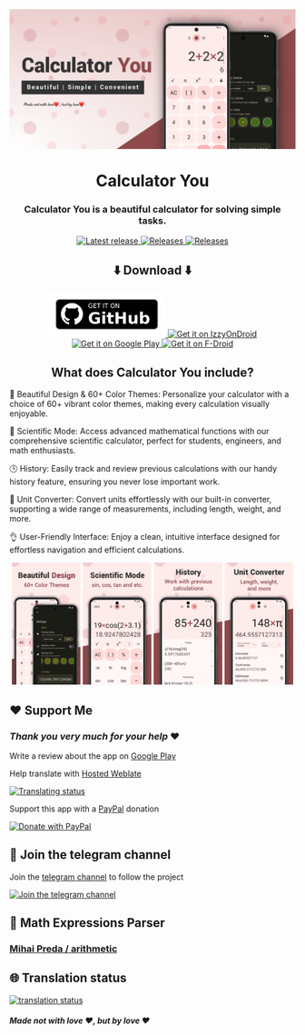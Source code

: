 <div align="center">

<img src="fastlane/metadata/android/en-US/images/featureGraphic.png" alt="Feature graphic" style="display: block; margin: 0 auto 30px;">

# Calculator You

### Calculator You is a beautiful calculator for solving simple tasks.


<a href="https://github.com/forzzzzz/Calculator-You/releases/latest">
      <img alt="Latest release" src="https://img.shields.io/github/v/release/forzzzzz/Calculator-You?color=8E4A4B&style=for-the-badge">
</a>
<a href="https://github.com/forzzzzz/Calculator-You/releases/latest">
      <img alt="Releases" src="https://img.shields.io/github/downloads/forzzzzz/Calculator-You/total?color=8E4A4B&label=GitHub downloads&style=for-the-badge">
</a>
<a href="https://github.com/forzzzzz/Calculator-You/releases/latest">
      <img alt="Releases" src="https://img.shields.io/badge/Android-8.1+-blue?color=8E4A4B&style=for-the-badge">
</a>

## ⬇️ Download ⬇️

<a href="https://github.com/forzzzzz/Calculator-You/releases/latest">
      <img alt="Get it on GitHub" src="https://raw.githubusercontent.com/deckerst/common/main/assets/get-it-on-github.png" height="80">
</a>
<a href="https://apt.izzysoft.de/fdroid/index/apk/com.marktka.calculatorYou">
      <img alt="Get it on IzzyOnDroid" src="https://gitlab.com/IzzyOnDroid/repo/-/raw/master/assets/IzzyOnDroid.png" height="80">
</a>
<a href="https://play.google.com/store/apps/details?id=com.marktka.calculatorYou">
      <img alt="Get it on Google Play" src="https://play.google.com/intl/en_us/badges/static/images/badges/en_badge_web_generic.png" height="80">
</a>
<a href="https://f-droid.org/packages/com.marktka.calculatorYou/">
      <img alt="Get it on F-Droid" src="https://fdroid.gitlab.io/artwork/badge/get-it-on.png" height="80">
</a>

</div>

<div align="center">

## What does Calculator You include?

</div>

🎨 Beautiful Design & 60+ Color Themes: Personalize your calculator with a choice of 60+ vibrant color themes, making every calculation visually enjoyable.

🔬 Scientific Mode: Access advanced mathematical functions with our comprehensive scientific calculator, perfect for students, engineers, and math enthusiasts.

🕒 History: Easily track and review previous calculations with our handy history feature, ensuring you never lose important work.

📏 Unit Converter: Convert units effortlessly with our built-in converter, supporting a wide range of measurements, including length, weight, and more.

👌 User-Friendly Interface: Enjoy a clean, intuitive interface designed for effortless navigation and efficient calculations.

<div align="center">

<img alt="Screenshot" src="fastlane/metadata/android/en-US/images/phoneScreenshots/1.png" width="24%"/>
<img alt="Screenshot" src="fastlane/metadata/android/en-US/images/phoneScreenshots/2.png" width="24%"/>
<img alt="Screenshot" src="fastlane/metadata/android/en-US/images/phoneScreenshots/3.png" width="24%"/>
<img alt="Screenshot" src="fastlane/metadata/android/en-US/images/phoneScreenshots/4.png" width="24%"/>

</div>

## :heart: Support Me

### ***Thank you very much for your help*** :heart:

Write a review about the app on [Google Play](https://play.google.com/store/apps/details?id=com.marktka.calculatorYou)



Help translate with [Hosted Weblate](https://hosted.weblate.org/engage/calculator-you/)

<a href="https://hosted.weblate.org/engage/calculator-you/">
<img src="https://hosted.weblate.org/widget/calculator-you/88x31-white.png" alt="Translating status" height="40" />
</a>

Support this app with a [PayPal](https://www.paypal.com/donate/?hosted_button_id=GKC26SLPUTQMU) donation 

[<img src="https://img.shields.io/badge/PayPal-00457C?style=for-the-badge&logo=paypal&logoColor=white"
alt="Donate with PayPal"
height="40">](https://www.paypal.com/donate/?hosted_button_id=GKC26SLPUTQMU)

## 📢 Join the telegram channel

Join the [telegram channel](https://t.me/devBlogCalculatorYou) to follow the project

[<img src="https://img.shields.io/badge/Telegram%20channel-white?style=for-the-badge&logo=telegram"
alt="Join the telegram channel"
height="40">](https://t.me/devBlogCalculatorYou)

## 🔢 Math Expressions Parser

### [Mihai Preda / arithmetic](https://github.com/preda/arithmetic)



## 🌐 Translation status
[![translation status](https://hosted.weblate.org/widget/calculator-you/multi-auto.svg)](https://hosted.weblate.org/engage/calculator-you/)


#### *Made not with love :heart:, but by love :heart:*
